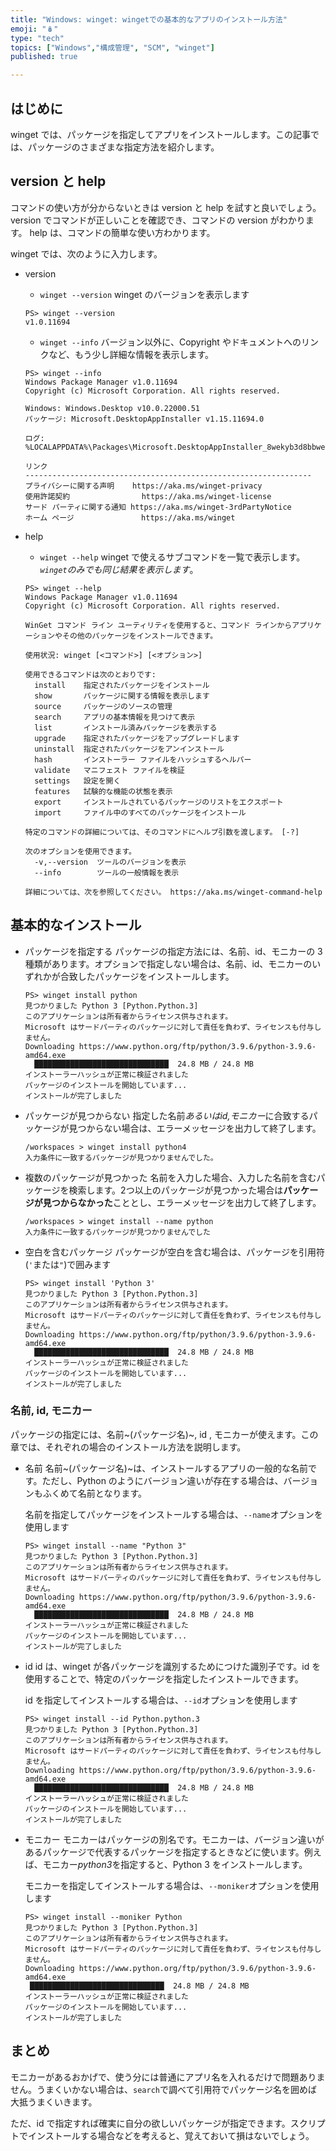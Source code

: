 ```yaml
---
title: "Windows: winget: wingetでの基本的なアプリのインストール方法"
emoji: "🪆"
type: "tech"
topics: ["Windows","構成管理", "SCM", "winget"]
published: true

---
```


## はじめに

winget では、パッケージを指定してアプリをインストールします。この記事では、パッケージのさまざまな指定方法を紹介します。

## version と help

コマンドの使い方が分からないときは version と help を試すと良いでしょう。
version でコマンドが正しいことを確認でき、コマンドの version がわかります。
help は、コマンドの簡単な使い方わかります。

winget では、次のように入力します。

- version
  - `winget --version`
     winget のバージョンを表示します

   ``` :PowerShell
   PS> winget --version
   v1.0.11694

   ```

  - `winget --info`
    バージョン以外に、Copyright やドキュメントへのリンクなど、もう少し詳細な情報を表示します。
  
   ``` :PowerShell
   PS> winget --info
   Windows Package Manager v1.0.11694
   Copyright (c) Microsoft Corporation. All rights reserved.
  
   Windows: Windows.Desktop v10.0.22000.51
   パッケージ: Microsoft.DesktopAppInstaller v1.15.11694.0
  
   ログ: %LOCALAPPDATA%\Packages\Microsoft.DesktopAppInstaller_8wekyb3d8bbwe\LocalState\DiagOutputDir
  
   リンク
   ----------------------------------------------------------------
   プライバシーに関する声明    https://aka.ms/winget-privacy
   使用許諾契約                https://aka.ms/winget-license
   サード パーティに関する通知 https://aka.ms/winget-3rdPartyNotice
   ホーム ページ               https://aka.ms/winget
  
   ```

- help
  - `winget --help`
    winget で使えるサブコマンドを一覧で表示します。*`winget`のみでも同じ結果を表示します*。
  
   ``` :PowerShell
   PS> winget --help
   Windows Package Manager v1.0.11694
   Copyright (c) Microsoft Corporation. All rights reserved.
   
   WinGet コマンド ライン ユーティリティを使用すると、コマンド ラインからアプリケーションやその他のパッケージをインストールできます。
   
   使用状況: winget [<コマンド>] [<オプション>]
   
   使用できるコマンドは次のとおりです:
     install    指定されたパッケージをインストール
     show       パッケージに関する情報を表示します
     source     パッケージのソースの管理
     search     アプリの基本情報を見つけて表示
     list       インストール済みパッケージを表示する
     upgrade    指定されたパッケージをアップグレードします
     uninstall  指定されたパッケージをアンインストール
     hash       インストーラー ファイルをハッシュするヘルパー
     validate   マニフェスト ファイルを検証
     settings   設定を開く
     features   試験的な機能の状態を表示
     export     インストールされているパッケージのリストをエクスポート
     import     ファイル中のすべてのパッケージをインストール
   
   特定のコマンドの詳細については、そのコマンドにヘルプ引数を渡します。 [-?]
   
   次のオプションを使用できます。
     -v,--version  ツールのバージョンを表示
     --info        ツールの一般情報を表示
   
   詳細については、次を参照してください。 https://aka.ms/winget-command-help
   
   ```

## 基本的なインストール

- パッケージを指定する
  パッケージの指定方法には、名前、id、モニカーの 3 種類があります。オプションで指定しない場合は、名前、id、モニカーのいずれかが合致したパッケージをインストールします。

   ``` :PowerShell
   PS> winget install python
   見つかりました Python 3 [Python.Python.3]
   このアプリケーションは所有者からライセンス供与されます。
   Microsoft はサードパーティのパッケージに対して責任を負わず、ライセンスも付与しません。
   Downloading https://www.python.org/ftp/python/3.9.6/python-3.9.6-amd64.exe
     ██████████████████████████████  24.8 MB / 24.8 MB
   インストーラーハッシュが正常に検証されました
   パッケージのインストールを開始しています...
   インストールが完了しました
   
   ```
  
- パッケージが見つからない
  指定した名前*あるいはid,モニカー*に合致するパッケージが見つからない場合は、エラーメッセージを出力して終了します。

   ``` :PowerShell
   /workspaces > winget install python4
   入力条件に一致するパッケージが見つかりませんでした。
   
   ```
  
- 複数のパッケージが見つかった
  名前を入力した場合、入力した名前を含むパッケージを検索します。2つ以上のパッケージが見つかった場合は**パッケージが見つからなかった**こととし、エラーメッセージを出力して終了します。

   ``` :PowerShell
   /workspaces > winget install --name python
   入力条件に一致するパッケージが見つかりませんでした
   
   ```
  
- 空白を含むパッケージ
  パッケージが空白を含む場合は、パッケージを引用符(`'`または`"`)で囲みます

   ``` :PowerShell
   PS> winget install 'Python 3'
   見つかりました Python 3 [Python.Python.3]
   このアプリケーションは所有者からライセンス供与されます。
   Microsoft はサードパーティのパッケージに対して責任を負わず、ライセンスも付与しません。
   Downloading https://www.python.org/ftp/python/3.9.6/python-3.9.6-amd64.exe
     ██████████████████████████████  24.8 MB / 24.8 MB
   インストーラーハッシュが正常に検証されました
   パッケージのインストールを開始しています...
   インストールが完了しました
  
### 名前, id, モニカー

パッケージの指定には、名前~(パッケージ名)~, id , モニカーが使えます。この章では、それぞれの場合のインストール方法を説明します。

- 名前
  名前~(パッケージ名)~は、インストールするアプリの一般的な名前です。ただし、Python のようにバージョン違いが存在する場合は、バージョンもふくめて名前となります。

  名前を指定してパッケージをインストールする場合は、`--name`オプションを使用します

   ``` :PowerShell
   PS> winget install --name "Python 3"
   見つかりました Python 3 [Python.Python.3]
   このアプリケーションは所有者からライセンス供与されます。
   Microsoft はサードパーティのパッケージに対して責任を負わず、ライセンスも付与しません。
   Downloading https://www.python.org/ftp/python/3.9.6/python-3.9.6-amd64.exe
     ██████████████████████████████  24.8 MB / 24.8 MB
   インストーラーハッシュが正常に検証されました
   パッケージのインストールを開始しています...
   インストールが完了しました
   
   ```
  
- id
  id は、winget が各パッケージを識別するためにつけた識別子です。id を使用することで、特定のパッケージを指定したインストールできます。

  id を指定してインストールする場合は、`--id`オプションを使用します

   ``` :PowerShell
   PS> winget install --id Python.python.3
   見つかりました Python 3 [Python.Python.3]
   このアプリケーションは所有者からライセンス供与されます。
   Microsoft はサードパーティのパッケージに対して責任を負わず、ライセンスも付与しません。
   Downloading https://www.python.org/ftp/python/3.9.6/python-3.9.6-amd64.exe
     ██████████████████████████████  24.8 MB / 24.8 MB
   インストーラーハッシュが正常に検証されました
   パッケージのインストールを開始しています...
   インストールが完了しました
  
   ```
  
- モニカー
  モニカーはパッケージの別名です。モニカーは、バージョン違いがあるパッケージで代表するパッケージを指定するときなどに使います。例えば、モニカー*python3*を指定すると、Python 3 をインストールします。

  モニカーを指定してインストールする場合は、`--moniker`オプションを使用します

   ``` :PowerShell
   PS> winget install --moniker Python
   見つかりました Python 3 [Python.Python.3]
   このアプリケーションは所有者からライセンス供与されます。
   Microsoft はサードパーティのパッケージに対して責任を負わず、ライセンスも付与しません。
   Downloading https://www.python.org/ftp/python/3.9.6/python-3.9.6-amd64.exe
    ██████████████████████████████  24.8 MB / 24.8 MB
   インストーラーハッシュが正常に検証されました
   パッケージのインストールを開始しています...
   インストールが完了しました
   
   ```

## まとめ

モニカーがあるおかげで、使う分には普通にアプリ名を入れるだけで問題ありません。うまくいかない場合は、`search`で調べて引用符でパッケージ名を囲めば大抵うまくいきます。

ただ、id で指定すれば確実に自分の欲しいパッケージが指定できます。スクリプトでインストールする場合などを考えると、覚えておいて損はないでしょう。
